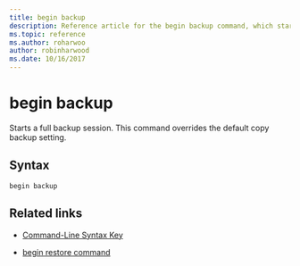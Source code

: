 ```yaml
---
title: begin backup
description: Reference article for the begin backup command, which starts a full backup session.
ms.topic: reference
ms.author: roharwoo
author: robinharwood
ms.date: 10/16/2017
---
```


# begin backup



Starts a full backup session. This command overrides the default copy backup setting.

## Syntax

```
begin backup
```

## Related links

- [Command-Line Syntax Key](command-line-syntax-key.md)

- [begin restore command](begin-restore.md)
